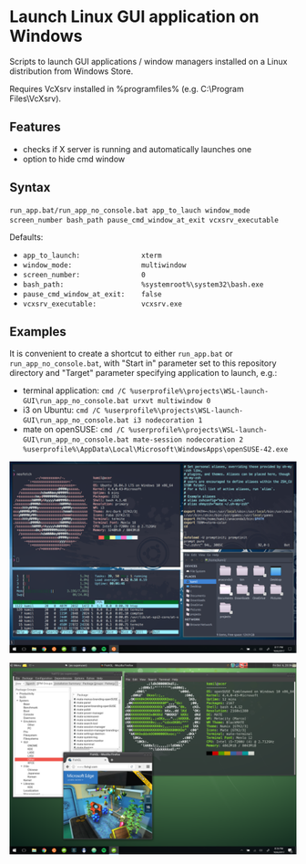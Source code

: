 # Launch Linux GUI application on Windows

Scripts to launch GUI applications / window managers installed on a Linux distribution from Windows Store.

Requires VcXsrv installed in %programfiles% (e.g. C:\Program Files\VcXsrv).

## Features

- checks if X server is running and automatically launches one
- option to hide cmd window

## Syntax

`run_app.bat/run_app_no_console.bat app_to_lauch window_mode screen_number bash_path pause_cmd_window_at_exit vcxsrv_executable`

Defaults:
- `app_to_launch:               xterm`
- `window_mode:                 multiwindow`
- `screen_number:               0`
- `bash_path:                   %systemroot%\system32\bash.exe`
- `pause_cmd_window_at_exit:    false`
- `vcxsrv_executable:           vcxsrv.exe`

## Examples

It is convenient to create a shortcut to either `run_app.bat` or `run_app_no_console.bat`, with "Start in" parameter set to this repository directory and "Target" parameter specifying application to launch, e.g.:

- terminal application: `cmd /C %userprofile%\projects\WSL-launch-GUI\run_app_no_console.bat urxvt multiwindow 0`
- i3 on Ubuntu: `cmd /C %userprofile%\projects\WSL-launch-GUI\run_app_no_console.bat i3 nodecoration 1`
- mate on openSUSE: `cmd /C %userprofile%\projects\WSL-launch-GUI\run_app_no_console.bat mate-session nodecoration 2 %userprofile%\AppData\Local\Microsoft\WindowsApps\openSUSE-42.exe`

![i3](i3win.png)

![mate](matewin.png)

